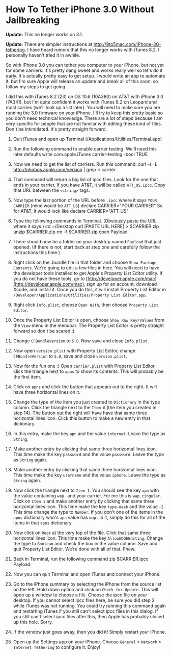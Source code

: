# How To Tether iPhone 3.0 Without Jailbreaking

**Update:** This no longer works on 3.1.

**Update:** There are simpler instructions at <http://9to5mac.com/iPhone-3G-tethering>. I have heard rumors that this no longer works with iTunes 8.2. I personally haven't tried it in awhile.

So with iPhone 3.0 you can tether you computer to your iPhone, but not yet for some carriers. It's pretty dang sweet and works really well so let's do it early. It's actually pretty easy to get setup. I would write an app to automate it, but I'm sure Apple will release an update and break all of this soon, so follow my steps to get going.

I did this with iTunes 8.2 (23) on OS 10.6 (10A380) on AT&T with iPhone 3.0 (7A341), but I'm quite confident it works with iTunes 8.2 on Leopard and most carries (we'll look up a list later). You will need to make sure you are running the 3.0 firmware on your iPhone. I'll try to keep this pretty basic so you don't need technical knowledge. There are a lot of steps because I am very specific for people that are not familar with editing these kind of files. Don't be intimidated. It's pretty straight forward.

1. Quit iTunes and open up Terminal (/Applications/Utilities/Terminal.app)

2. Run the following command to enable carrier testing. We'll need this later
        defaults write com.apple.iTunes carrier-testing -bool TRUE

3. Now we need to get the list of carriers. Run this command:
        curl -s -L http://phobos.apple.com/version | grep -i carrier

4. That command will return a big list of ipcc files. Look for the one that ends in your carrier. If you have AT&T, it will be called `ATT_US.ipcc`. Copy that URL between the `<string>` tags.

5. Now type the last portion of the URL before `.ipcc` where it says `YOUR CARRIER` (mine would be `ATT_US`)
        declare CARRIER="YOUR CARRIER"
    So for AT&T, it would look like
        declare CARRIER="ATT_US"

6. Type the following commands in Terminal. (Obviously paste the URL where it says.)
        cd ~/Desktop
        curl [PASTE URL HERE] > $CARRIER.zip
        unzip $CARRIER.zip
        rm -f $CARRIER.zip
        open Payload

7. There should now be a folder on your desktop named `Payload` that just opened. (If there is not, start back at step one and carefully follow the instructions this time.)

8. Right click on the .bundle file in that folder and choose `Show Package Contents`. We're going to edit a few files in here. You will need to have the developer tools installed to get Apple's Property List Editor utility. If you do not have these tools, go to [http://developer.apple.com/mac](http://developer.apple.com/mac), sign up for an account, download Xcode, and install it. Once you do this, it will install Property List Editor in `/Developer/Applications/Utilities/Property List Editor.app`.

9. Right click `Info.plist`, choose `Open With`, then choose `Property List Editor`.

10. Once the Property List Editor is open, choose `Show Raw Key/Values` from the `View` menu in the menubar. The Property List Editor is pretty straight forward so don't be scared :)

11. Change `CFBundleVersion` to `5.0`. Now save and close `Info.plist`.

12. Now open `version.plist` with Property List Editor, change `CFBundleVersion` to `5.0`, save and close `version.plist`.

13. Now for the fun one :) Open `carrier.plist` with Property List Editor, click the triangle next to `apns` to show its contents. This will probably be the first item.

14. Click on `apns` and click the button that appears out to the right. It will have three horizontal lines on it.

15. Change the type of the item you just created to `Dictionary` in the type column. Click the triangle next to the `Item 0` (the item you created in step 14). The button out the right will have have that same three horizontal lines icon. Click this button to make a new entry in that dictionary.

16. In this entry, make the key `apn` and the value `internet`. Leave the type as `String`.

17. Make another entry by clicking that same three horizontal lines icon. This time make the key `password` and the value `password`. Leave the type as `String` again.

18. Make another entry by clicking that same three horizontal lines icon. This time make the key `username` and the value `iphone`. Leave the type as `String` again.

19. Now click the triangle next to `Item 1`. You should see the key `apn` with the value containing `wap.` and your carrier. For me this is `wap.cingular`. Click on `Item 1` and make another entry by clicking that same three horizontal lines icon. This time make the key `type-mask` and the value `-2`. This time change the type to `Number`. If you don't one of the items in the `apns` dictionary who's `apn` value has `wap.` in it, simply do this for all of the items in that `apns` dictionary.

20. Now click on `Root` at the very top of the file. Click that same three horizontal lines icon. This time make the key `AllowEDGEEditing`. Change the type to `Boolean` and check the box in the value column. Save and quit Property List Editor. We're done with all of that. Phew.

21. Back in Terminal, run the following command
        zip $CARRIER.ipcc Payload

22. Now you can quit Terminal and open iTunes and connect your iPhone.

23. Go to the iPhone summary by selecting the iPhone from the source list on the left. Hold down option and click on `Check for Update`. This will open up a window to choose a file. Choose the ipcc file on your desktop. If you cannot select ipcc files here, be sure you did step 2 while iTunes was not running. You could try running this command again and restarting iTunes if you still can't select ipcc files in this dialog. If you still can't select ipcc files after this, then Apple has probably closed up this hole. Sorry.

24. If the window just goes away, then you did it! Simply restart your iPhone.

25. Open up the Settings app on your iPhone. Choose `General` > `Network` > `Internet Tethering` to configure it. Enjoy!
